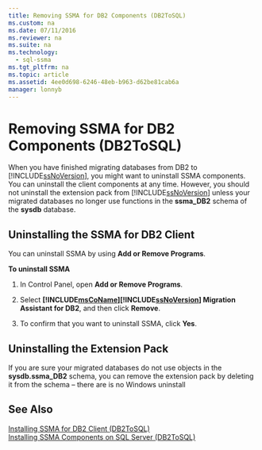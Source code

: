 ```yaml
---
title: Removing SSMA for DB2 Components (DB2ToSQL)
ms.custom: na
ms.date: 07/11/2016
ms.reviewer: na
ms.suite: na
ms.technology: 
  - sql-ssma
ms.tgt_pltfrm: na
ms.topic: article
ms.assetid: 4ee0d698-6246-48eb-b963-d62be81cab6a
manager: lonnyb
---
```

# Removing SSMA for DB2 Components (DB2ToSQL)
When you have finished migrating databases from DB2 to [!INCLUDE[ssNoVersion](../content/includes/ssNoVersion_md.md)], you might want to uninstall SSMA components. You can uninstall the client components at any time. However, you should not uninstall the extension pack from [!INCLUDE[ssNoVersion](../content/includes/ssNoVersion_md.md)] unless your migrated databases no longer use functions in the **ssma\_DB2** schema of the **sysdb** database.  
  
## Uninstalling the SSMA for DB2 Client  
You can uninstall SSMA by using **Add or Remove Programs**.  
  
**To uninstall SSMA**  
  
1.  In Control Panel, open **Add or Remove Programs**.  
  
2.  Select **[!INCLUDE[msCoName](../content/includes/msCoName_md.md)][!INCLUDE[ssNoVersion](../content/includes/ssNoVersion_md.md)] Migration Assistant for DB2**, and then click **Remove**.  
  
3.  To confirm that you want to uninstall SSMA, click **Yes**.  
  
## Uninstalling the Extension Pack  
If you are sure your migrated databases do not use objects in the **sysdb.ssma\_DB2** schema, you can remove the extension pack by deleting it from the schema – there are is no Windows uninstall  
  
## See Also  
[Installing SSMA for DB2 Client &#40;DB2ToSQL&#41;](../content/Installing-SSMA-for-DB2-Client--DB2ToSQL-.md)  
[Installing SSMA Components on SQL Server &#40;DB2ToSQL&#41;](../content/Installing-SSMA-Components-on-SQL-Server--DB2ToSQL-.md)  
  
